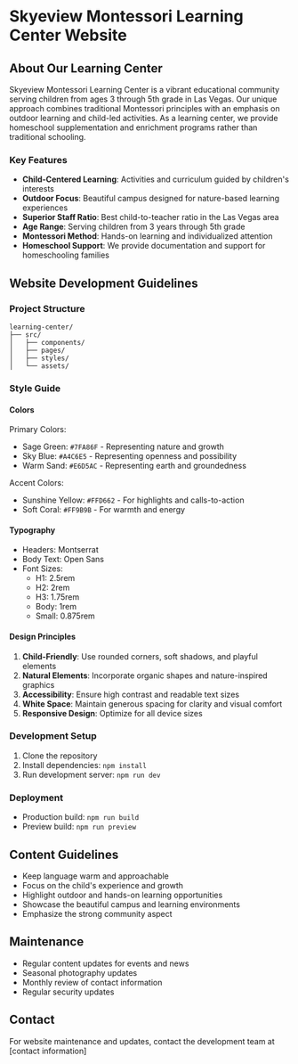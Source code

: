 # Skyeview Montessori Learning Center Website

## About Our Learning Center
Skyeview Montessori Learning Center is a vibrant educational community serving children from ages 3 through 5th grade in Las Vegas. Our unique approach combines traditional Montessori principles with an emphasis on outdoor learning and child-led activities. As a learning center, we provide homeschool supplementation and enrichment programs rather than traditional schooling.

### Key Features
- **Child-Centered Learning**: Activities and curriculum guided by children's interests
- **Outdoor Focus**: Beautiful campus designed for nature-based learning experiences
- **Superior Staff Ratio**: Best child-to-teacher ratio in the Las Vegas area
- **Age Range**: Serving children from 3 years through 5th grade
- **Montessori Method**: Hands-on learning and individualized attention
- **Homeschool Support**: We provide documentation and support for homeschooling families

## Website Development Guidelines

### Project Structure
```
learning-center/
├── src/
│   ├── components/
│   ├── pages/
│   ├── styles/
│   └── assets/
```

### Style Guide

#### Colors
Primary Colors:
- Sage Green: `#7FA86F` - Representing nature and growth
- Sky Blue: `#A4C6E5` - Representing openness and possibility
- Warm Sand: `#E6D5AC` - Representing earth and groundedness

Accent Colors:
- Sunshine Yellow: `#FFD662` - For highlights and calls-to-action
- Soft Coral: `#FF9B9B` - For warmth and energy

#### Typography
- Headers: Montserrat
- Body Text: Open Sans
- Font Sizes:
  - H1: 2.5rem
  - H2: 2rem
  - H3: 1.75rem
  - Body: 1rem
  - Small: 0.875rem

#### Design Principles
1. **Child-Friendly**: Use rounded corners, soft shadows, and playful elements
2. **Natural Elements**: Incorporate organic shapes and nature-inspired graphics
3. **Accessibility**: Ensure high contrast and readable text sizes
4. **White Space**: Maintain generous spacing for clarity and visual comfort
5. **Responsive Design**: Optimize for all device sizes

### Development Setup
1. Clone the repository
2. Install dependencies: `npm install`
3. Run development server: `npm run dev`

### Deployment
- Production build: `npm run build`
- Preview build: `npm run preview`

## Content Guidelines
- Keep language warm and approachable
- Focus on the child's experience and growth
- Highlight outdoor and hands-on learning opportunities
- Showcase the beautiful campus and learning environments
- Emphasize the strong community aspect

## Maintenance
- Regular content updates for events and news
- Seasonal photography updates
- Monthly review of contact information
- Regular security updates

## Contact
For website maintenance and updates, contact the development team at [contact information]
